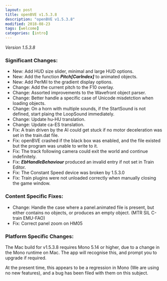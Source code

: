 ```yaml
---
layout: post
title: openBVE v1.5.3.8
description: "openBVE v1.5.3.8"
modified: 2018-08-23
tags: [welcome]
categories: [intro]
---
```


*Version 1.5.3.8*

### Significant Changes:

* New: Add HUD size slider, minimal and large HUD options.
* New: Add the function ***Pitch[CarIndex]*** to animated objects.
* New: Add PerMil to the gradient display options.
* Change: Add the current pitch to the F10 overlay.
* Change: Assorted improvements to the Wavefront object parser.
* Change: Better handle a specific case of Unicode misdetction when loading objects.
* Change: On a horn with multiple sounds, if the StartSound is not defined, start plaing the LoopSound immediately.
* Change: Update hu-HU translation.
* Change: Update ca-ES translation.
* Fix: A train driven by the AI could get stuck if no motor deceleration was set in the train.dat file.
* Fix: openBVE crashed if the black box was enabled, and the file existed but the program was unable to write to it.
* Fix: The track following camera could exit the world and continue indefinitely.
* Fix: ***EbHandleBehaviour*** produced an invalid entry if not set in Train Editor.
* Fix: The Constant Speed device was broken by 1.5.3.0
* Fix: Train plugins were not unloaded correctly when manually closing the game window.

### Content Specific Fixes:

* Change: Handle the case where a panel.animated file is present, but either contains no objects, or produces an empty object. (MTR SIL C-train EMU-FAO)
* Fix: Correct panel zoom on HM05

### Platform Specific Changes:

The Mac build for v1.5.3.8 requires Mono 5.14 or higher, due to a change in the Mono runtime on Mac.
The app will recognise this, and prompt you to upgrade if required.

At the present time, this appears to be a regression in Mono (We are using no new features), and a bug has been filed with them on this subject.